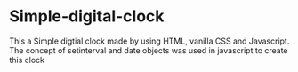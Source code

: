 # Simple-digital-clock

<div>This a Simple digtial clock made by using HTML, vanilla CSS and Javascript. The concept of setinterval and date objects was used in javascript to create this clock</div>
